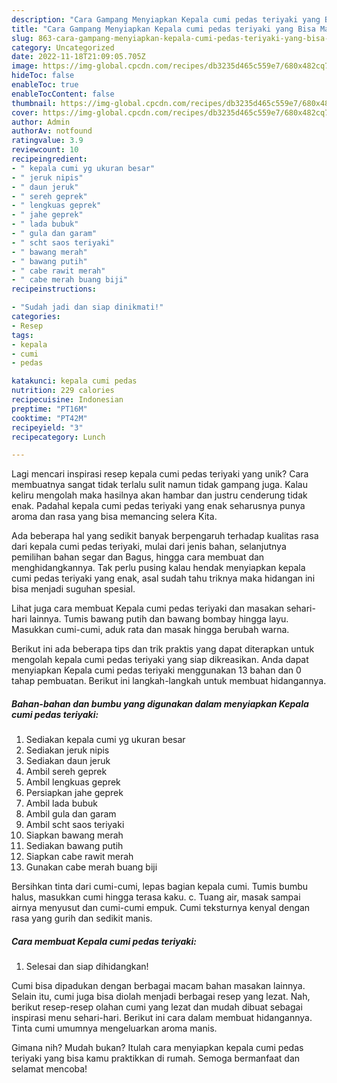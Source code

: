 ```yaml
---
description: "Cara Gampang Menyiapkan Kepala cumi pedas teriyaki yang Bisa Manjain Lidah"
title: "Cara Gampang Menyiapkan Kepala cumi pedas teriyaki yang Bisa Manjain Lidah"
slug: 863-cara-gampang-menyiapkan-kepala-cumi-pedas-teriyaki-yang-bisa-manjain-lidah
category: Uncategorized
date: 2022-11-18T21:09:05.705Z
image: https://img-global.cpcdn.com/recipes/db3235d465c559e7/680x482cq70/kepala-cumi-pedas-teriyaki-foto-resep-utama.jpg
hideToc: false
enableToc: true
enableTocContent: false
thumbnail: https://img-global.cpcdn.com/recipes/db3235d465c559e7/680x482cq70/kepala-cumi-pedas-teriyaki-foto-resep-utama.jpg
cover: https://img-global.cpcdn.com/recipes/db3235d465c559e7/680x482cq70/kepala-cumi-pedas-teriyaki-foto-resep-utama.jpg
author: Admin
authorAv: notfound
ratingvalue: 3.9
reviewcount: 10
recipeingredient:
- " kepala cumi yg ukuran besar"
- " jeruk nipis"
- " daun jeruk"
- " sereh geprek"
- " lengkuas geprek"
- " jahe geprek"
- " lada bubuk"
- " gula dan garam"
- " scht saos teriyaki"
- " bawang merah"
- " bawang putih"
- " cabe rawit merah"
- " cabe merah buang biji"
recipeinstructions:

- "Sudah jadi dan siap dinikmati!"
categories:
- Resep
tags:
- kepala
- cumi
- pedas

katakunci: kepala cumi pedas 
nutrition: 229 calories
recipecuisine: Indonesian
preptime: "PT16M"
cooktime: "PT42M"
recipeyield: "3"
recipecategory: Lunch

---
```





Lagi mencari inspirasi resep kepala cumi pedas teriyaki yang unik? Cara membuatnya sangat tidak terlalu sulit namun tidak gampang juga. Kalau keliru mengolah maka hasilnya akan hambar dan justru cenderung tidak enak. Padahal kepala cumi pedas teriyaki yang enak seharusnya punya aroma dan rasa yang bisa memancing selera Kita.





Ada beberapa hal yang sedikit banyak berpengaruh terhadap kualitas rasa dari kepala cumi pedas teriyaki, mulai dari jenis bahan, selanjutnya pemilihan bahan segar dan Bagus, hingga cara membuat dan menghidangkannya. Tak perlu pusing kalau hendak menyiapkan kepala cumi pedas teriyaki yang enak,      asal sudah tahu triknya maka hidangan ini bisa menjadi suguhan spesial.














Lihat juga cara membuat Kepala cumi pedas teriyaki dan masakan sehari-hari lainnya. Tumis bawang putih dan bawang bombay hingga layu. Masukkan cumi-cumi, aduk rata dan masak hingga berubah warna.






Berikut ini ada beberapa tips dan trik praktis yang dapat diterapkan untuk mengolah kepala cumi pedas teriyaki yang siap dikreasikan. Anda dapat menyiapkan Kepala cumi pedas teriyaki menggunakan 13 bahan dan 0 tahap pembuatan. Berikut ini langkah-langkah untuk membuat hidangannya.

<!--inarticleads1-->

##### Bahan-bahan dan bumbu yang digunakan dalam menyiapkan Kepala cumi pedas teriyaki:

1. Sediakan  kepala cumi yg ukuran besar
1. Sediakan  jeruk nipis
1. Sediakan  daun jeruk
1. Ambil  sereh geprek
1. Ambil  lengkuas geprek
1. Persiapkan  jahe geprek
1. Ambil  lada bubuk
1. Ambil  gula dan garam
1. Ambil  scht saos teriyaki
1. Siapkan  bawang merah
1. Sediakan  bawang putih
1. Siapkan  cabe rawit merah
1. Gunakan  cabe merah buang biji


Bersihkan tinta dari cumi-cumi, lepas bagian kepala cumi. Tumis bumbu halus, masukkan cumi hingga terasa kaku. c. Tuang air, masak sampai airnya menyusut dan cumi-cumi empuk. Cumi teksturnya kenyal dengan rasa yang gurih dan sedikit manis. 

<!--inarticleads2-->

##### Cara membuat Kepala cumi pedas teriyaki:


1. Selesai dan siap dihidangkan!

Cumi bisa dipadukan dengan berbagai macam bahan masakan lainnya. Selain itu, cumi juga bisa diolah menjadi berbagai resep yang lezat. Nah, berikut resep-resep olahan cumi yang lezat dan mudah dibuat sebagai inspirasi menu sehari-hari. Berikut ini cara dalam membuat hidangannya. Tinta cumi umumnya mengeluarkan aroma manis. 

Gimana nih? Mudah bukan? Itulah cara menyiapkan kepala cumi pedas teriyaki yang bisa kamu praktikkan di rumah. Semoga bermanfaat dan selamat mencoba!
